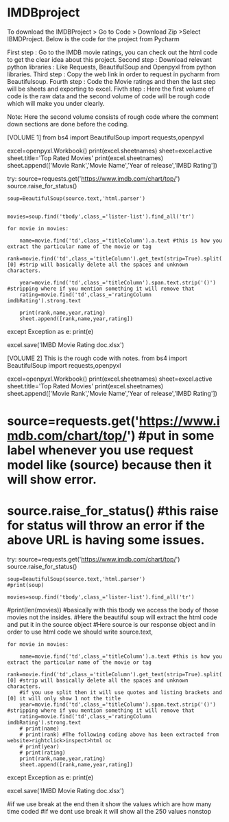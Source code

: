 # IMDBproject
 To download the IMDBProject > Go to Code > Download Zip >Select IBMDProject.
Below is the code for the project from Pycharm

First step : Go to the IMDB movie ratings, you can check out the html code to get the clear idea about this project. 
Second step : Download relevant python libraries : Like Requests, BeautifulSoup and Openpyxl from python libraries. 
Third step : Copy the web link in order to request in pycharm from Beautifulsoup.
Fourth step : Code the Movie ratings and then the last step will be sheets and exporting to excel. 
Fivth step : Here the first volume of code is the raw data and the second volume of code will be rough code which will make you under clearly. 

Note: Here the second volume consists of rough code where the comment down sections are done before the coding. 

[VOLUME 1]
from bs4 import BeautifulSoup
import requests,openpyxl

excel=openpyxl.Workbook()
print(excel.sheetnames)
sheet=excel.active
sheet.title='Top Rated Movies'
print(excel.sheetnames)
sheet.append(['Movie Rank','Movie Name','Year of release','IMBD Rating'])



try:
    source=requests.get('https://www.imdb.com/chart/top/')
    source.raise_for_status()

    soup=BeautifulSoup(source.text,'html.parser')
    

    movies=soup.find('tbody',class_='lister-list').find_all('tr')

    for movie in movies:

        name=movie.find('td',class_='titleColumn').a.text #this is how you extract the particular name of the movie or tag
        rank=movie.find('td',class_='titleColumn').get_text(strip=True).split('.')[0] #strip will basically delete all the spaces and unknown characters.
       
        year=movie.find('td',class_='titleColumn').span.text.strip('()') #stripping where if you mention something it will remove that
        rating=movie.find('td',class_='ratingColumn imdbRating').strong.text
       
        print(rank,name,year,rating)
        sheet.append([rank,name,year,rating])


except Exception as e:
    print(e)

excel.save('IMBD Movie Rating doc.xlsx')




[VOLUME 2] This is the rough code with notes. 
from bs4 import BeautifulSoup
import requests,openpyxl

excel=openpyxl.Workbook()
print(excel.sheetnames)
sheet=excel.active
sheet.title='Top Rated Movies'
print(excel.sheetnames)
sheet.append(['Movie Rank','Movie Name','Year of release','IMBD Rating'])


# source=requests.get('https://www.imdb.com/chart/top/') #put in some label whenever you use request model like (source) because then it will show error.
# source.raise_for_status() #this raise for status will throw an error if the above URL is having some issues.

try:
    source=requests.get('https://www.imdb.com/chart/top/')
    source.raise_for_status()

    soup=BeautifulSoup(source.text,'html.parser')
    #print(soup)

    movies=soup.find('tbody',class_='lister-list').find_all('tr')
#print(len(movies)) #basically with this tbody we access the body of those movies not the insides.
#Here the beautiful soup will extract the html code and put it in the source object
#Here source is our response object and in order to use html code we should write source.text,

    for movie in movies:

        name=movie.find('td',class_='titleColumn').a.text #this is how you extract the particular name of the movie or tag
        rank=movie.find('td',class_='titleColumn').get_text(strip=True).split('.')[0] #strip will basically delete all the spaces and unknown characters.
        #if you use split then it will use quotes and listing brackets and [0] it will only show 1 not the title
        year=movie.find('td',class_='titleColumn').span.text.strip('()') #stripping where if you mention something it will remove that
        rating=movie.find('td',class_='ratingColumn imdbRating').strong.text
        # print(name)
        # print(rank) #The following coding above has been extracted from website>rightclick>inspect>html oc
        # print(year)
        # print(rating)
        print(rank,name,year,rating)
        sheet.append([rank,name,year,rating])


except Exception as e:
    print(e)

excel.save('IMBD Movie Rating doc.xlsx')

#if we use break at the end then it show the values which are how many time coded
#if we dont use break it will show all the 250 values nonstop




